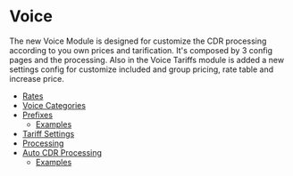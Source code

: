Voice
=====

The new Voice Module is designed for customize the CDR processing according to you own prices and tarification. It's composed by 3 config pages and the processing. Also in the Voice Tariffs module is added a new settings config for customize included and group pricing, rate table and increase price.

* [Rates](voice/rates/rates.md)
* [Voice Categories](voice/voice_categories/voice_categories.md)
* [Prefixes](voice/prefixes/prefixes.md)
  * [Examples](voice/prefixes/examples/examples.md)
* [Tariff Settings](voice/tariff_settings/tariff_settings.md)
* [Processing](voice/processing/processing.md)
* [Auto CDR Processing](voice/auto_cdr_processing/auto_cdr_processing.md)
  * [Examples](voice/auto_cdr_processing/examples/examples.md)
